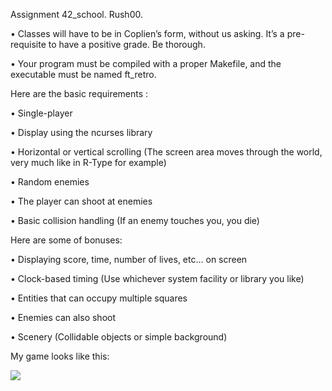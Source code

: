 Assignment 42_school. Rush00.

• Classes will have to be in Coplien’s form, without us asking. It’s a pre-requisite to have a positive grade. Be thorough.

• Your program must be compiled with a proper Makefile, and the executable must be named ft_retro.

Here are the basic requirements :

• Single-player

• Display using the ncurses library

• Horizontal or vertical scrolling (The screen area moves through the world, very much like in R-Type for example)

• Random enemies

• The player can shoot at enemies

• Basic collision handling (If an enemy touches you, you die)

Here are some of bonuses:

• Displaying score, time, number of lives, etc... on screen

• Clock-based timing (Use whichever system facility or library you like)

• Entities that can occupy multiple squares

• Enemies can also shoot

• Scenery (Collidable objects or simple background)

My game looks like this:

![](https://github.com/tt1m0n/Space_Shooter/blob/master/SpaceShooter.gif)
